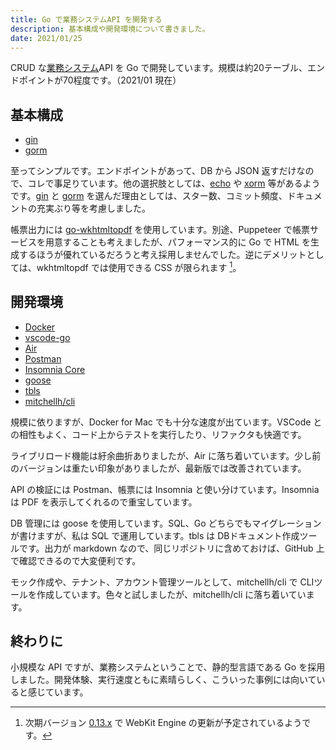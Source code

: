 ```yaml
---
title: Go で業務システムAPI を開発する
description: 基本構成や開発環境について書きました。
date: 2021/01/25
---
```


CRUD な[業務システム](/articles/20201230_2021/#construction-ledger)API を Go で開発しています。規模は約20テーブル、エンドポイントが70程度です。（2021/01 現在）

## 基本構成

- [gin](https://gin-gonic.com/)
- [gorm](https://gorm.io/)

至ってシンプルです。エンドポイントがあって、DB から JSON 返すだけなので、コレで事足りています。他の選択肢としては、[echo](https://echo.labstack.com/) や [xorm](https://xorm.io/) 等があるようです。[gin](https://gin-gonic.com/) と [gorm](https://gorm.io/) を選んだ理由としては、スター数、コミット頻度、ドキュメントの充実ぶり等を考慮しました。

帳票出力には [go-wkhtmltopdf](https://github.com/SebastiaanKlippert/go-wkhtmltopdf) を使用しています。別途、Puppeteer で帳票サービスを用意することも考えましたが、パフォーマンス的に Go で HTML を生成するほうが優れているだろうと考え採用しませんでした。逆にデメリットとしては、wkhtmltopdf では使用できる CSS が限られます [^1]。
## 開発環境

- [Docker](https://hub.docker.com/_/golang)
- [vscode-go](https://github.com/golang/vscode-go)
- [Air](https://github.com/cosmtrek/air)
- [Postman](https://www.postman.com/)
- [Insomnia Core](https://insomnia.rest/)
- [goose](https://bitbucket.org/liamstask/goose)
- [tbls](https://github.com/k1LoW/tbls)
- [mitchellh/cli](https://github.com/mitchellh/cli)

規模に依りますが、Docker for Mac でも十分な速度が出ています。VSCode との相性もよく、コード上からテストを実行したり、リファクタも快適です。

ライブリロード機能は紆余曲折ありましたが、Air に落ち着いています。少し前のバージョンは重たい印象がありましたが、最新版では改善されています。

API の検証には Postman、帳票には Insomnia と使い分けています。Insomnia は PDF を表示してくれるので重宝しています。

DB 管理には goose を使用しています。SQL、Go どちらでもマイグレーションが書けますが、私は SQL で運用しています。tbls は DBドキュメント作成ツールです。出力が markdown なので、同じリポジトリに含めておけば、GitHub 上で確認できるので大変便利です。

モック作成や、テナント、アカウント管理ツールとして、mitchellh/cli で CLIツールを作成しています。色々と試しましたが、mitchellh/cli に落ち着いています。

<article-img src="/articles/images/20210125_1.webp" title="Insomnia で 帳票出力の確認" width="1024" height="632"></article-img>

## 終わりに

小規模な API ですが、業務システムということで、静的型言語である Go を採用しました。開発体験、実行速度ともに素晴らしく、こういった事例には向いていると感じています。

[^1]: 次期バージョン [0.13.x](https://github.com/wkhtmltopdf/wkhtmltopdf/milestone/5) で WebKit Engine の更新が予定されているようです。
